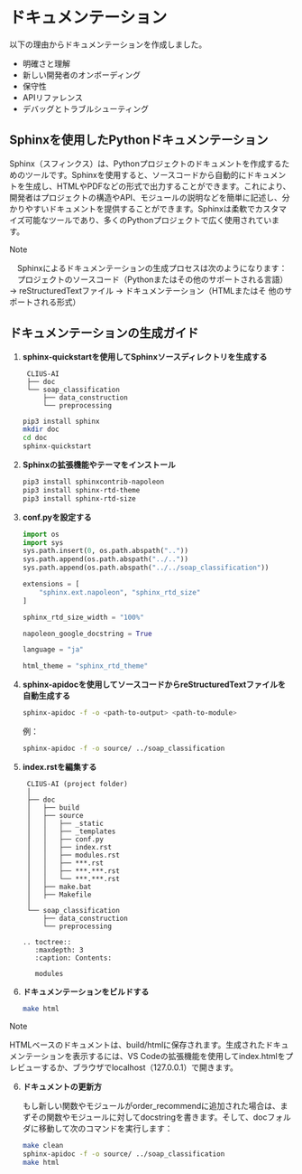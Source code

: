 # ドキュメンテーション

以下の理由からドキュメンテーションを作成しました。

- 明確さと理解
- 新しい開発者のオンボーディング
- 保守性
- APIリファレンス
- デバッグとトラブルシューティング

## Sphinxを使用したPythonドキュメンテーション

Sphinx（スフィンクス）は、Pythonプロジェクトのドキュメントを作成するためのツールです。Sphinxを使用すると、ソースコードから自動的にドキュメントを生成し、HTMLやPDFなどの形式で出力することができます。これにより、開発者はプロジェクトの構造やAPI、モジュールの説明などを簡単に記述し、分かりやすいドキュメントを提供することができます。Sphinxは柔軟でカスタマイズ可能なツールであり、多くのPythonプロジェクトで広く使用されています。

> [!NOTE]
>　Sphinxによるドキュメンテーションの生成プロセスは次のようになります：
>　プロジェクトのソースコード（Pythonまたはその他のサポートされる言語）→ reStructuredTextファイル → ドキュメンテーション（HTMLまたはそ 他のサポートされる形式）

## ドキュメンテーションの生成ガイド 

1. **sphinx-quickstartを使用してSphinxソースディレクトリを生成する**

        CLIUS-AI 
        ├── doc   
        └── soap_classification
            ├── data_construction
            └── preprocessing

    ```bash
    pip3 install sphinx
    mkdir doc 
    cd doc
    sphinx-quickstart
    ```

2. **Sphinxの拡張機能やテーマをインストール**

    ```bash
    pip3 install sphinxcontrib-napoleon
    pip3 install sphinx-rtd-theme
    pip3 install sphinx-rtd-size
    ```

3. **conf.pyを設定する**

    ```python
    import os
    import sys
    sys.path.insert(0, os.path.abspath(".."))
    sys.path.append(os.path.abspath("../.."))
    sys.path.append(os.path.abspath("../../soap_classification"))

    extensions = [
        "sphinx.ext.napoleon", "sphinx_rtd_size"
    ]

    sphinx_rtd_size_width = "100%"

    napoleon_google_docstring = True

    language = "ja"

    html_theme = "sphinx_rtd_theme"
    ```

4. **sphinx-apidocを使用してソースコードからreStructuredTextファイルを自動生成する**

    ```bash
    sphinx-apidoc -f -o <path-to-output> <path-to-module>
    ```

    例：

    ```bash
    sphinx-apidoc -f -o source/ ../soap_classification
    ```

4. **index.rstを編集する**

        CLIUS-AI (project folder)
        │
        ├── doc 
        │   ├── build 
        │   ├── source 
        │   │   ├── _static
        │   │   ├── _templates
        │   │   ├── conf.py
        │   │   ├── index.rst
        │   │   ├── modules.rst
        │   │   ├── ***.rst
        │   │   ├── ***.***.rst
        │   │   └── ***.***.rst
        │   ├── make.bat
        │   ├── Makefile
        │
        └── soap_classification
            ├── data_construction
            └── preprocessing

    ```
    .. toctree::
       :maxdepth: 3
       :caption: Contents:

       modules
    ```

5. **ドキュメンテーションをビルドする**

    ```bash
    make html
    ```

>[!NOTE]
>HTMLベースのドキュメントは、build/htmlに保存されます。生成されたドキュメンテーションを表示するには、VS Codeの拡張機能を使用してindex.htmlをプレビューするか、ブラウザでlocalhost（127.0.0.1）で開きます。

6. **ドキュメントの更新方**

    もし新しい関数やモジュールがorder_recommendに追加された場合は、まずその関数やモジュールに対してdocstringを書きます。そして、docフォルダに移動して次のコマンドを実行します：

    ```bash
    make clean 
    sphinx-apidoc -f -o source/ ../soap_classification
    make html
    ```
